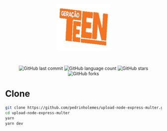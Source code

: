 <p align="center">
  <img src="public/assets/logo.svg" height="150" width="175" alt="Logo" />
</p>
<br>

<div align="center">
  
![GitHub last commit](https://img.shields.io/github/last-commit/pedrinholemes/upload-node-express-multer)
![GitHub language count](https://img.shields.io/github/languages/count/pedrinholemes/upload-node-express-multer)
![GitHub stars](https://img.shields.io/github/stars/pedrinholemes/upload-node-express-multer?style=social)
![GitHub forks](https://img.shields.io/github/forks/pedrinholemes/upload-node-express-multer?style=social)

</div>

# Clone
```sh
git clone https://github.com/pedrinholemes/upload-node-express-multer.git
cd upload-node-express-multer
yarn
yarn dev
```
